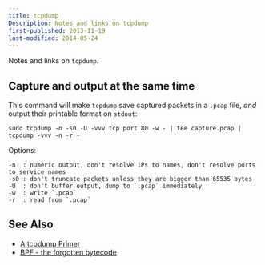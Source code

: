 ```yaml
---
title: tcpdump
Description: Notes and links on tcpdump
first-published: 2013-11-19
last-modified: 2014-05-24
---
```


Notes and links on `tcpdump`.

## Capture and output at the same time ##

This command will make `tcpdump` save captured packets in a `.pcap` file,
*and* output their printable format on `stdout`:

    sudo tcpdump -n -s0 -U -vvv tcp port 80 -w - | tee capture.pcap | tcpdump -vvv -n -r -

Options:

    -n  : numeric output, don't resolve IPs to names, don't resolve ports to service names
    -s0 : don't truncate packets unless they are bigger than 65535 bytes
    -U  : don't buffer output, dump to `.pcap` immediately
    -w  : write `.pcap`
    -r  : read from `.pcap`

## See Also ##

*   [A tcpdump Primer](http://www.danielmiessler.com/study/tcpdump/)
*   [BPF - the forgotten bytecode](http://blog.cloudflare.com/bpf-the-forgotten-bytecode)
